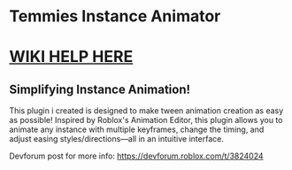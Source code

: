 # Temmies Instance Animator

# [WIKI HELP HERE](https://github.com/T3mm1epurple/TemmiesInstanceAnimator/wiki/Using-the-%22T.I.A%22-ModuleScript)

## Simplifying Instance Animation!

This plugin i created is designed to make tween animation creation as easy as possible! Inspired by Roblox's Animation Editor, this plugin allows you to animate any instance with multiple keyframes, change the timing, and adjust easing styles/directions—all in an intuitive interface.

Devforum post for more info: https://devforum.roblox.com/t/3824024
